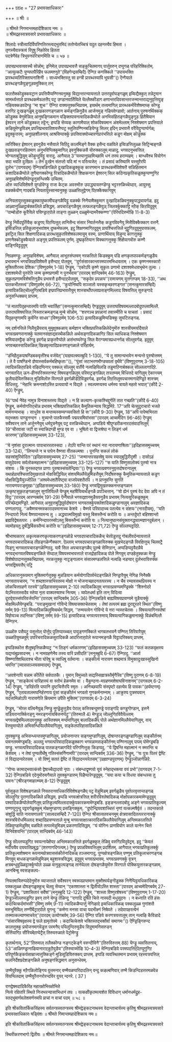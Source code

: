 +++
title = "27 प्रभावरक्षाधिकारः"

+++
॥ श्रीः ॥  
  
॥ श्रीमते निगमान्तमहादेशिकाय नमः ॥   
॥ श्रीमद्रहस्यत्रयसारे प्रभावरक्षाधिकारः ॥  
  
शिलादेः स्त्रीत्वादिर्विपरिणतिरस्त्वद्भुतमिदं ततोप्येतच्चित्रं यदुत दहनस्यैव हिमता ।   
तृणस्यैवास्त्रत्वं रिपुषु निहतेरेव हितता   
पदत्रेणैवेह त्रिभुवनपरित्राणमिति च ॥ ५७ ॥

उपायप्रभावव्यवस्थै सॊन्नोम्; इनिमेल् उपायप्रभावत्तै सङ्कुचितमागप् पार्त्तुवरुन् दप्पुगळ् परिहरिक्किऱोम्. ‘‘अत्युत्कटैः पुण्यपापैरिहैव फलमश्नुते’’(विहगेन्द्रसम्हिदै) ऎन्गिऱ कणक्किले ‘‘उपायभक्तिः प्रारब्धव्यतिरिक्ताघनाशिनी । साध्यभक्तिस्तु सा हन्त्री प्रारब्धस्यापि भूयसी’’() ऎन्गैयाले प्रारब्धङ्गळैयुङ्गूडवमुक्कित् तन्

फलत्तैक्कॊडुक्कवट्रान प्रपत्तियैप्पण्णिनवनुक्कु विद्यान्तरन्यायत्ताले उत्तरपूर्वाघङ्गळुम् इव्विद्यैक्कुत् तन्नेट्रमान सामर्थ्यत्ताले प्रारब्धकर्मफलत्तैप् पट्र उण्डानवार्तियिले यॆल्लैक्कीडाग क्षणान्तरदिवसान्तरजन्मान्तराद्यनुवृत्तियुङ् गऴियक्कडवदॆण्ड्रु ‘‘मा शुचः’’ ऎन्गिऱ वाक्यत्तुक्कभिप्रायम्. इव्वर्थम् तत्त्वमागिल् प्रारब्धकर्मविशेषमाय्क् कॊण्डु वरुगिऱ दुःखङ्गळुम् दुःखकारणङ्गळान कर्मङ्गळिनुडैय आर्जनमुङ् गऴियवेण्डावो; आर्तनाय् पुरुषनर्थिक्कक् कॊडुक्क वेणुमॆन्निल् आनुषङ्गिकमान पङ्क्तिपावनत्वादिकळैप्पोले अनभिसंहितङ्गळैयुङ्गूड हितैषियान ईश्वरन् ताने कॊडुक्कत् तट्टॆन्; इप्पडि सॆय्यक् काणामैयाल् शोकविषयमान अंशमॆल्लाम् निश्शेषमाग प्रपत्तियाले कऴियुमॆण्ड्रविडम् प्रपत्तिप्रभावातिशयत्तैप्पट्र स्तुतिपण्णिनबडियॆण्ड्रु सिलर् इदिन् प्रभावत्तै वरैयिट्टुप्पार्प्पर्गळ्; इदुक्कुत्तरम्; अनुग्रहशीलनाय् आश्रयिप्पार्क्कु प्रपत्तिवाक्योच्चारणप्रारंभत्तिले कडुग मोक्षम् कॊडुक्क

त्वरिक्किऱ ईश्वरन् इवनुडैय नसैयाले सिऱिदु कालमिङ्गे वैक्क इसैन्द वळविले इव्विडत्तिलुळ्ळ सिट्रिन्बङ्गळै दुःखप्रसङ्गरहितमाग अनुभविप्पिक्कुमागिल् इवनुक्किन्नसै यॊरुक्कालुम् माळादु. भगवदनुभवत्तिल् भोग्यताबुद्धियुम् कॊऴुन्दुविट्टु वारादु. आगैयाल् 3‘‘यस्यानुग्रहमिच्छामि धनं तस्य हराम्यहम् । बान्धवैश्च वियोगेन सदा भवति दुःखितः ॥ तेन दुःखेन संतप्तो यदि मां न परित्यजेत् । तं प्रसादं करिष्यामि यस्सुरैरपि दुर्लभः’’(पागवदम्) ऎन्गिऱबडिगळिले दुःखादिकळुक्कुक् कारणमान प्रारब्धकर्मविशेषत्तै सन्निहितमान कशादिकळैप्पोले तुणैयागक्कॊण्डु पित्रादिकळैप्पोले शिक्षकनान ईश्वरन् सिल कठिनप्रकृतिकळुक्कुप्पण्णुगिऱ अनुग्रहविशेषमिदॆण्ड्रनुसन्धिक्कै उचितम्.  
ऒरु व्याधिविशेषत्तै युण्डोवॆण्ड्रु राजा केट्क अवरुमॊरु उपाद्ध्यायरुण्डॆण्ड्रु भट्टररुळिच्चॆय्दार्. आयुस्सु वळर्क्कवॊण् णादबडि नियतायुस्सानवनुक्कु उळ्ळत्तिलुद्वेगम् पिऱक्कैक्कागवुम्

अनियतायुस्सुक्कळुक्कायुष्कामीयङ्गळैयिट्टु वळर्क्क निनैयामैक्कुमाग दुःखादिकळिवनुक्कुपाद्ध्यायर्गळ्. इदु आऴ्वानुळ्ळिट्टार्बक्कलिले प्रसिद्धम्. अपचारङ्गळैयुम् तत्फलङ्गळैयुञ् जिलर्क्कुक्काट्टि मऱैक् किऱविदुवुम् ’’पाम्बोडॊरु कूरैयिले पयिण्ड्राऱ्‌पोले ताङ्गा तुळ्ळन् दळ्ळुमॆन्दामरैक्कण्णा’’(पॆरियदिरुमॊऴि 11-8-3)

वॆण्ड्रु निर्वेदपूर्तियैक् कडुगप् पिऱप्पित्तुत् तानिसैन्द संसार निवर्तनत्तैक् कडुगविवनैयु मिसैविक्कैक्काग वत्तनै. इव्विडत्तिल् प्रतिकूलानुभवांशम् दुष्कर्मफलम्. इदु शिक्षणमागिऱदुवुम् प्रायश्चित्तत्तिले मूट्टुगिऱदुवुमुपायफलम्. इवट्रिल् सिल शिक्षणादिकळ् प्रारब्धसुकृतविशेषफलमायुम् वरुम्. प्राणार्थियाय् विऴुन्द कागत्तुक्कु प्राणनैक्कॊडुक्कैयाले अङ्गुम् प्रपत्तिफलम् पूर्णम्. दुष्प्रकृतियान विक्कागत्तुक्कु शिक्षैयागवॊरु कण्णै वाङ्गिविट्टदुवुम्

निग्रहमण्ड्रु; अनुग्रहविशेषम्. आगैयाल् आभूतसंप्लवम् नरकत्तिले किडक्कुम् पडि क्षणकृतपापकर्मङ्गळुडैय प्रभावमान भगवन्निग्रहविशेषत्तै इसैन्दाऱ्‌ पोलवुम्, ‘‘दुर्गसंसारकान्तारमपारमभिधावताम् । एकः कृष्णनमस्कारो मुक्तितीरस्य देशिकः’’(विष्णुदर्मम् 1-18) ऎण्ड्रुम्, ‘‘एकोऽपि कृष्णे सुकृतः प्रणामो दशाश्वमेधावभृथेन तुल्यः । दशाश्वमेधी पुनरेति जन्म कृष्णप्रणामी न पुनर्भवाय’’(पारदम् शान्दिबर्वम् 46-163) ऎण्ड्रुम्, सुकृतप्रणामविशेषत्तिनुडैय प्रभावत्तै इसैन्दाऱ्‌पोलवुम्, ‘‘सकृदेव प्रपन्नाय’’(रामायणम् युत्तगाण्डम् 18-33), ‘‘अथ पातकभीतस्त्वं’’(विष्णुदर्मम् 66-72), ‘‘कुयोनिष्वपि सञ्जातो यस्सकृच्छरणङ्गत’’(सनत्कुमारसम्हिदै) इत्यादिकळिऱ्‌चॊल्लुगिऱबडिये इप्प्रपत्तिप्रभावत्तैयुम् शास्त्रार्थोपप्लवप्रसङ्गमिल्लाद विषयत्तिल् सुरुङ्गादे अनुसन्धिक्कप् प्राप्तम्.

‘‘तं मातापितृहन्तारमपि पाति भवार्तिहा’’(सनत्कुमारसम्हिदै) ऎण्ड्रदुवुम् उत्तराघविषयमल्लादबोदुपप्लवमिल्लै. उत्तराघविषयत्तिल् निस्तारक्रमङ्गळ् मुन्बे सॊन्नोम्. ‘‘शरणञ्च प्रपन्नानां तवास्मीति च याचतां । प्रसादं पितृहन्तॄणामपि कुर्वन्ति साधव’’(विष्णुदर्मम् 106-53) इत्यादिकळुमिप्पडिक्कु सुघटितङ्गळ्.  
  
नम् दर्शनत्तिले निलैयुडैयराय् मुमुक्षुक्कळाय् कर्मज्ञान भक्तिप्रपत्तिकळिलेदेनुमॊरु शास्त्रीयमर्यादैयाले भगवत्प्रवणरानार्क्कु यतमानसंज्ञाद्यवस्थैकळिले अर्थसङ्गादिकळागिऱ सिल व्याधिकळ् निश्शेषमाग शमियादमट्टैक् कॊण्डु इवर्गळ् प्राकृतरैप्पोले असंभाष्यरॆण्ड्रु सिल वैराग्यमात्रप्रधानर्गळ् सॊल्लुवर्गळ्. इदुवुम् भगवच्छास्त्रादिकळिल् खिन्नवृत्त्यादिप्रकरणङ्गळाले परिहार्यम्.

‘‘डंभिहैतुकपाषण्डिबकवृत्तींश्च वर्जयेत्’’(याज्ञवल्क्यस्म्रुदि 1-130), ‘‘ये तु सामान्यभावेन मन्यन्ते पुरुषोत्तमम् । ते वै पाषण्डिनो ज्ञेयास्सर्वकर्मबहिष्कृताः’’(), ‘‘पुंसां जटाभरणमौण्ड्यवतां वृथैवे’’(विष्णुपुराणम् 3-18-105) त्यादिकळिऱ्‌पडिये वऴिदप्पिनार् पक्कल् सॊल्लुम् वार्तैयै नल्वऴियिलडि तडुमाऱिनार्बक्कल् सॊल्ललागादिऱे. भागवतरिल् ऊन-हीनपरिस्रस्तनष्ट विषयङ्गळिलुम् परिमाट्रङ्गळिल् तारतम्यम् विधित्तदे यागिलुम् ऐकान्त्यम् कुलैयादेयिरुक्किल् मुडिविलॊरु विरगाले इवर्गळीडेऱिविडुवर्गळ्. इवर्गळ् तिऱत्तिलुमपचारमागादॆण्ड्रिऱे शास्त्रम् विधित्तदु. ‘‘नेहाभि क्रमनाशोऽस्ति प्रत्यवायो न विद्यते । स्वल्पमप्यस्य धर्मस्य त्रायते महतो भयात्’’(कीदै 2-40) ऎण्ड्रुम्,

16‘‘पार्थ नैवेह नामुत्र विनाशस्तस्य विद्यते । न हि कल्याण-कृत्कश्चिद्दुर्गतिं तात गच्छति’’(कीदै 6-40) ऎण्ड्रुम्, कर्मयोगत्तिऱ्‌चॊन्न प्रभावम् भक्तिप्रपत्तिकळिल् कैमुतिकन्याय सिद्धमिऱे. 17‘‘अपि चेत्सुदुराचारो भजते मामनन्यभाक् । साधुरेव स मन्तव्यस्सम्यग्व्यवसितो हि सः’’(कीदै 9-30) ऎण्ड्रुम्, 18‘‘अपि पापेष्वभिरता मद्भक्ताः पाण्डुनन्दन । मुच्यन्ते पातकैस्सर्वैः पद्मपत्रमिवांभसा’’(पारदम् आच्वमेदिग 96-46) ऎण्ड्रुम् सर्वेश्वरन् ताने अर्जुननैयुम् धर्मपुत्रनैयुम् पट्र वरुळिच्चॆय्दान्. अप्पडिये श्रीपुण्डरीकनारदसंवादत्तिलुम् 19‘‘चीरवासा जटी वा स्यात्त्रिदण्डी मुण्ड एव वा । भूषितो वा द्विजश्रेष्ठ न लिङ्गं धर्म कारणम्’’(इदिहाससमुच्चयम् 33-123),

‘‘ये नृशंसा दुरात्मानः पापाचाररतास्सदा । तेऽपि यान्ति परं स्थानं नरा नारायणाश्रिताः’’(इदिहाससमुच्चयम् 33-124), ‘‘लिप्यन्ते न च पापेन वैष्णवा वीतकल्मषाः । पुनन्ति सकलं लोकं सहस्रांशुरिवोदितः’’(इदिहाससमुच्चयम् 27-25) ‘‘जन्मान्तरसहस्रेषु यस्य स्याद्बुद्धिरीदृशी । दासोऽहं वासुदेवस्य सर्वलोकमहात्मनः’’(इदिहाससमुच्चयम् 33-125-127) ‘‘स याति विष्णुसालोक्यं पुरुषो नात्र संशयः । किं पुनस्तद्गत प्राणाः पुरुषास्संयतेन्द्रियाः’’() ऎण्ड्रु भगवत्प्रवणरनुवृत्तदोषरानालुम् यथार्हप्रायश्चित्तादिमुखत्ताले मोक्षसिद्धियिल् संशयमिल्लैयॆन्नुमिडत्तैयुम् निर्दोषरुक्कु कैमुतिकन्यायत्ताले कडुग मोक्षसिद्धियैयुञ्जॊल्लि ‘‘अश्वमेधशतैरिष्ट्वा वाजपेयशतैरपि । न प्राप्नुवन्ति सुगतिं नारायणपराङ्मुखाः’’(इदिहाससमुच्चयम् 33-180) ऎण्ड्रु भगवद्विमुखरुक्कनन्तङ्गळान उत्कृष्टसुकृतङ्गळालुम् सुगतियिल्लै यॆण्ड्रुम् महर्षियिव्वर्थङ्गळै प्रपञ्चित्तान्. ‘‘यो ह्येनं पुरुषं वेद देवा अपि न तं विदुः’’(पारदम् आरण्यबर्वम् 191-29) ऎन्गैयाले भगवद्ज्ञानमुडैयवनुडैय प्रभावम् नित्यसूरिकळुक्कुम् परिच्छेद्यमण्ड्रिऱे. आगैयाल् अनुवृत्तबुद्धिपूर्वदोषरान भागवतर्क्कुपक्लेशादिकळुण्डानालुम् अवज्ञादिकळ् पण्णलागादु. ‘‘अवैष्णवनमस्कारादवमानाच्च केशवे । वैष्णवे परिवादाच्च पतत्येव न संशयः’’(नारदीयम्), ‘‘यति निन्दापरो नित्यं वैष्णवानवमन्य तु । अद्ध्यात्मविमुखो यस्तु बिसस्तैन्यं करोति यः ॥ अन्तर्दुष्टो बहिश्शान्तो ब्रह्मविद्वेषतत्परः । कर्मनिन्दापरस्सोऽस्तु बिसस्तैन्यं करोति यः ॥ नित्यानुष्ठानसंयुक्तानद्ध्यात्मज्ञानदुर्बलान् । व्यामोहयतु दुर्बद्धिर्बिसस्तैन्यं करोति यः’’(इदिहाससमुच्चयम् 12-71,72) ऎण्ड्रु सॊल्लप्पट्टदिऱे.

श्रीभाष्यकारर् अकृत्यकरणकृत्याकरणङ्गळोडे भगवदपचारादिकळैच् चेरवॆडुत्तदु गोबलीवर्दन्यायत्ताले भगवदपचारादिकळ् तीव्रङ्गळॆन्गैक्काग. ऎल्लाम् भगवदपचारङ्गळायिरुक्क मुखभेदङ्गळै विवक्षित्तुच् चिलवट्रै यिङ्गु भागवतापचारङ्गळॆन्गिऱदु. यावै सिल अपचारङ्गळैप् पुऱम्बे सॆय्गिऱान्, अप्पडिप्पट्टवैदन्नैये भगवद्भागवतविषयङ्गळिले सॆय्दाल् विषयस्वभावत्ताले राजद्रोहादिकळ् पोले मिगवुम् दण्डहेतुक्कळा मॆण्ड्रु विशेषोपादानत्तुक्कभिप्रायम्. नरकत्तुक्कु नाट्रङ्गालान संसारमण्डलत्तिले नल्वऴि नडप्पार् दुर्लभरायिरुक्क भगवद्विषयत्तैप् पट्रि

अधिकारानुरूपमाग मुक्तिमार्गत्तुक्कु मुन्नडियान कर्मयोगादिपर्वभेदङ्गळिले निण्ड्रारैयुम् नॆगिऴ निनैक्कै भागवतापचारम्. ‘‘न शब्दशास्त्राभिरतस्य मोक्षो न भोजनाच्छादनतत्परस्य । न चैव रम्यावसथप्रियस्य न लोकचित्तग्रहणे रतस्ये’’(इदिहाससमुच्चयम् 2-10) त्यादिकळिलुम् भगवत्प्रावण्यमण्ड्रिक्के ‘‘शिश्नोदरे येऽभिरतास्सदैव स्तेया नृता वाक्परुषाश्च नित्यम् । व्यपेतधर्मा इति तान् विदित्वा दूराद्देवास्संपरिवर्जयन्ति’’(पारदम् सान्दिबर्वम् 305-36) ऎन्गिऱबडिये बाह्यविषयप्रावण्यमे युडैयार्क्कु मोक्षमिल्लैयॆण्ड्रबडि. ‘‘पराङ्मुखानां गोविन्दे विषयासक्तचेतसाम् । तेषां तत्परमं ब्रह्म दूराद्दूरतरे स्थित’’(विष्णु तर्मम् 99-13) मित्यादिकळिलुमिव्वर्थम् सिद्धम्. ‘‘तन्मयत्वेन गोविन्दे ये नरा न्यस्तचेतसः । विषयत्यागिनस्तेषां विज्ञेयञ्च तदन्तिक’’(विष्णु तर्मम् 99-15) इत्यादिकळ् भगवत्पररुमाय् विषयत्यागिकळुमानार्क्कु विळंबमिल्लै यॆन्गिऱन.

उळ्ळॊरु पसैयट्रु पसुत्तोल् पोर्त्तुप् पुलिप्पाय्च्चल् पायुङ्गणक्किले भागवतभावनै पण्णित् तिरिवारैयुम् उळ्ळऱियुमळवुम् उपरिचरादिकळसुरादिकळै आदरित्ताऱ्‌पोले रूपानमङ्गळै यिट्टादरिक्कप् प्राप्तम्.  
  
इप्पडिक्कॊत्त शैलूषवृत्तिकळैप्पट्र ‘‘न लिङ्गं धर्मकारणम्’’(इदिहाससमुच्चयम् 33-123) ‘‘फलं कतकवृक्षस्य यद्यप्यंबुप्रसादनम् । न नामग्रहणेनैव तस्य वारि प्रसीदति’’(मनुस्म्रुदि 6-67) ऎन्गिऱदु. ‘‘आर्ता विष्ण्णाश्शिथिलाश्च भीता घोरेषु च व्याधिषु वर्तमानाः । सङ्कीर्त्य नारायण शब्दमात्रं विमुक्तदुःखास्सुखिनो भवन्ति’’(व्याससञ्जयसम्वादम्) ऎण्ड्रुम्,

‘‘अवशेनापि यन्नाम कीर्तिते सर्वपातकैः । पुमान् विमुच्यते सद्यस्सिह्मत्रस्तैर्मृगैरिव’’(विष्णु पुराणम् 6-8-19) ऎण्ड्रुम्, ‘‘साङ्केत्यं पारिहास्यं वा स्तोभं हेळनमेव वा । वैकुण्ठना-मग्रहणमशेषाघविनाशनम्’’(पागवदम् 6-2-14) ऎण्ड्रुम्, ‘‘हरिर्हरति पापानि दुष्टचित्तैरपि स्मृतः । अनिच्छयापि संस्पृष्टो दहत्येव हि पावकः’’(हर्यष्टगम्) ऎण्ड्रुम्, ‘‘एतावतालमघनिर्हरणाय पुंसां सङ्कीर्तनं भगवतो गुणकर्मनाम्नाम् । आक्रुश्य पुत्रमघवान् यदजामिळोऽपि नारायणेति म्रियमाण उपैति मुक्तिम्’’(पागवदम् 6-3-24)

ऎण्ड्रुम्, ’’मॊय्त्त वल्विनैयुळ् निण्ड्रु मूण्ड्रॆऴुत्तुडैय पेराल् कत्तिरबन्दुमण्ड्रे पराङ्गदि कण्डुगॊण्डान्, इत्तनै यडियरानार्क्किरङ्गु नमरङ्गनायबित्तनप्पॆट्रु’’(तिरुमालै 4) मॆण्ड्रुञ् जॊल्लुगिऱविवैयॆल्लाम् भगवत्प्रद्वेषमिल्लादवनुक्कु आस्तिक्यम् मन्दमागिलुम् बालादिकळैप् पोले अर्थज्ञानमिल्लैयेयागिलुम्, वाय् वॆरुवुमाप्पोले अभिसन्धियिल्लैयेयागिलुम्, सङ्केतपरिहासादिकळिले

तुवक्कुण्डु अभिसन्ध्यन्तरमुण्डागिलुम्, प्रयोजनान्तर सङ्गमुण्डागिलुम्, दोषान्तरङ्गळुण्डागिलुम् सङ्कीर्तनम् पावनतममॆण्ड्रबडि; अल्लदु भगवत्परिवादादिकळुक्काग भगवन्नामसङ्कीर्तनम् पण्णिनालुम् पापम् पोमॆण्ड्रबडि यण्ड्रु. भगवत्परिवादादिकळ् पातकङ्गळागविऱे परिगणित्तुक् किडप्पदु. ‘‘ये द्विषन्ति महात्मानं न स्मरन्ति च केशवम् । न तेषां पुण्यतीर्थेषु गतिस्संसर्गिणामपि’’(पारदम् सान्दिबर्वम् 336-36) ऎण्ड्रुम्, ‘‘यः पुत्रः पितरं द्वेष्टि तं विद्यादन्यरेतसम् । यो विष्णुं सततं द्वेष्टि तं विद्यादन्त्यरेतसम्’’(प्रह्माण्डपुराणम्) ऎण्ड्रुञ्जॊन्नार्गळिऱे.  
  
‘‘गोप्यः कामाद्भयात्कंसो द्वेषाच्चैद्यादयो नृपाः । संबन्धाद्वृष्णयो यूयं स्नेहाद्भक्त्या वयं प्रभो’’(पागवदम् 7-1-32) ऎन्गिऱबडिये एदेनुमॊरुवगैयाले तुवक्कुण्डारुम् पिऴैप्पारॆण्ड्रदुवुम्. ‘‘यया कया च विधया संबन्धस्स तु पावनः’’(श्रीरङ्गमाहात्म्यम् 8-12) ऎण्ड्रदुवुम्

पूर्वसुकृत विशेषङ्गळाले नियतरानवधिकारिविशेषङ्गळैप् पट्र वॆन्नुमिडम् इवर्गळुडैय पूर्वापरवृत्तान्तङ्गळ् सॊल्लुगिऱ पुराणादिकळिले प्रसिद्धम्. इप्पडि भगवत्क्षेत्रत्तिल् शरीरविश्लेषादिकळ् मोक्षोपकारकमामॆण्ड्रदुवुम् पश्वादिकळैप्पोलेयागिलुम् प्रातिकूल्यमिल्लादार्क्कुपकारकमामॆण्ड्रबडि. इङ्ङनल्लादबोदु अङ्गे भगवत्प्रातिकूल्यम् पण्णप्पुगुन्दु पट्टवर्गळुक्कुम् मोक्षमुण्डागप् प्रसङ्गिक्कुम्. ‘‘दुष्टेन्द्रियवशाच्चित्तं नृणां यत्कल्मषैर्वृतं । तदन्तकाले संशुद्धिं याति नारायणालये’’(सात्वदसम्हिदै 7-120) ऎन्गिऱ श्रीसात्वतवचनमुम् क्षेत्रवासादितत्पररानार्क्कु शास्त्रविरोधमिल्लाद शब्दादिप्रावण्यत्ताले मुन्बु भगवत्साक्षात्कारादिकळिल्लैयेयागिलुम् अन्तिमकालत्तिले तॆळिवुण्डामॆन्नुमिव् वळविले तत्परमॆन्नुमिडम् प्रकरणादिसिद्धम्. ‘‘यं योगिनः प्राणवियोग काले यत्नेन चित्ते विनिवेशयन्ति’’(पारदम् सान्दिबर्वम् 46-143)

ऎण्ड्रु सॊल्लप्पडुगिऱ स्वयत्नापेक्षैयऱ अन्तिमकालत्तिले इवर्गळुक्कुत् तॆळिवु वरुगिऱविदुवेट्रम्. इदु ‘‘केवलं मदीययैव दययातिप्रबुद्धः’’(शरणागदिगत्यम्.) ऎण्ड्रु प्रपन्नविषयत्तिलुम् प्रदर्शितम्. आगैयाल् भगवत्प्रतिकूलर्क्कु प्रातिकूल्यशेषमान रूपनामक्षेत्रवाससंकीर्तनादिकळ् तञ्जमागादु. पुण्यक्षेत्रङ्गळिल् पण्णुम् प्रतिकूलाचरणङ्गळ् मिगवुम् बाधकङ्गळामॆन्नुमिडम् बहुशास्त्रसिद्धम्. इदुवुम् भगवत्प्रभावम्. भगवत्प्रवणर्क्कु वृत्रन् क्षत्रबन्धुवुळ्ळिट्टार्क्कुप्पोले उळ्ळ वानुकूल्यङ्गळ् तानेयॆल्ला दोषङ्गळैयुमॊरु विरगाले पोक्कियुत्तारकङ्गळाम्. आनबिन्बु स्वसङ्कल्प-

नियतमायिरुप्पदेदेनुमॊरु व्याजत्ताले सर्वेश्वरन् स्वरूपप्राप्तमान मुक्तैश्वर्यङ्गॊडुक्क निनैप्पिट्टवधिकारिकळ् पक्कलुळ्ळ दोषङ्गळुक्कुच् चॆलवु सॆय्वान् ‘‘एकश्शास्ता न द्वितीयोऽस्ति शास्ता’’(पारदम् आच्वमेदिगबर्वम् 27-1) ऎण्ड्रुम्, ‘‘प्रशासितारं सर्वेषां’’(मनुस्म्रुदि 12-122) ऎण्ड्रुम्, ‘‘शास्ता विष्णुरशेषस्य’’(विष्णुपुराणम् 1-17-20) ऎण्ड्रुञ्जॊल्लप्पडुगिऱ इवन् ताने यॆण्ड्रु तॆळिन्दु ‘‘रागादि दूषिते चित्ते नास्पदी मधुसूदनः । न बध्नाति रतिं हंसः कदाचित्कर्दमांभसी’’(विष्णु तर्मम् 9-11) त्यादिकळैप्पार्त्तु नॆगिऴादे इव्वधिकारिकळ् पक्कलुळ्ळ गुणांशत्तै मरुभूमियिल् तण्णीर्बॆट्राऱ्‌पोले युगन्दु ‘‘कर्मणा मनसा वाचा यदभीक्ष्णं निषेवते । तदेवापहरत्येनं तस्मात्कल्याणमाचरेत्’’(पारदम् उत्योगबर्वम् 39-56) ऎन्गिऱ पडिये करणत्रयत्तालुम् तान् नल्वऴि कैविडादे ‘‘संसारविषवृक्षस्य द्वे फले ह्यमृतोपमे । कदाचित्केशवे भक्तिस्तद्भक्तैर्वा समागमः’’() ऎण्ड्रिङ्गिरुन्द कालत्तुक्कु प्रयोजनमागवॆडुत्त परमनैप् पयिलुन्दिरुवुडैय सिऱुमामनिसरुडन्  
सेर्त्तियागिऱ सीरियबॆऱाप्पेट्रैत् तिरुवरुळाले पॆट्रोमॆण्ड्रु

कृतार्थनाय्, 52’’तिरुमाल् तलैक्कॊण्ड नङ्गट्कॆङ्गे वरुन्दीविनै’’(तिरुविरुत्तम् 88) यॆण्ड्रु व्यवसितनाय्, 53’’आळ्गिण्ड्रानाऴियानाराऱ्‌कुऱैयुडैय’’(तिरुवाय्मॊऴि 10-4-3) मॆन्गिऱबडिये परमपदत्तिऱ्‌पॆऱप्पुगुगिऱ परिपूर्णकैङ्कर्यसाम्राज्यत्तुक्किङ्गे मुडिसूडियिरुक्कप् प्राप्तम्. इप्पडि व्यवस्थितमान प्रभावम् रहस्यत्रयत्तिल् फलनिर्देशप्रदेशङ्गळिले अनुषङ्गसिद्धमाग अनुसन्धेयम्.  
  
उण्मैयुरैक्कु मऱैगळिलोङ्गिय वुत्तमनार् वण्मैयळप्परिदादलिन् वन्दु कऴल्बणिवार् तण्मै किडन्दिडत्तरमळवॆन्न वियप्पिलदाम् उण्मैयुरैत्तनरोरन्दविर वुयर् न्दनरे. ( 37 )

रागद्वेषमदादिकैरिह महारक्षोभिरक्षोभिते  
नित्ये रक्षितरि स्थिते निजभरन्यासाभिधानं तपः । यत्कक्षीकृतमत्यशेत विविधान् धर्मानधर्मद्रुह-स्तद्भूमार्णवलेशवर्णनमपि प्राचां न वाचां पदम् ॥ ५८ ॥  
  
  
इति श्रीकवितार्किकसिंहस्य सर्वतन्त्रस्वतन्त्रस्य श्रीमद्वेङ्कटनाथस्य वेदान्ताचार्यस्य कृतिषु श्रीमद्रहस्यत्रयसारे  
प्रभावरक्षाधिकारः षड्विंशः ॥ श्रीमते गिमान्तमहादेशिकाय नमः॥  
  
  
इति श्रीकवितार्किकसिंहस्य सर्वतन्त्रस्वतन्त्रस्य श्रीमद्वेङ्कटनाथस्य वेदान्ताचार्यस्य कृतिषु श्रीमद्रहस्यत्रयसारे  
  
स्थिरीकरणभागो द्वितीयः ॥ श्रीमते निगमान्तमहादेशिकाय नमः॥